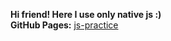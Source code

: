 **Hi friend!
Here I use only native js :)**  
**GitHub Pages:** [js-practice](https://beckmad.github.io/js-practice/index.html)

